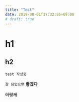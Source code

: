 ```yaml
---
title: "Test"
date: 2019-08-01T17:32:55+09:00
# draft: true
---
```




# h1

## h2

```
test 작성중
```

`잘 되었으면` **좋겠다**

~~이렇게~~



